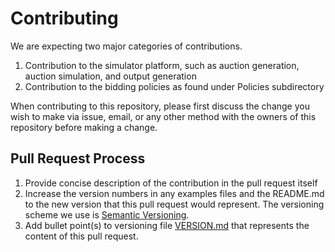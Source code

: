# Contributing

We are expecting two major categories of contributions.

1. Contribution to the simulator platform, such as auction generation, auction simulation, and output generation
1. Contribution to the bidding policies as found under Policies subdirectory

When contributing to this repository, please first discuss the change you wish to make via issue, email, or any other method with the owners of this repository before making a change.

## Pull Request Process

1. Provide concise description of the contribution in the pull request itself
1. Increase the version numbers in any examples files and the README.md to the new version that this
   pull request would represent.
   The versioning scheme we use is [Semantic Versioning](http://semver.org/).
1. Add bullet point(s) to versioning file [VERSION.md](VERSION.md) that represents the content of this pull request.
